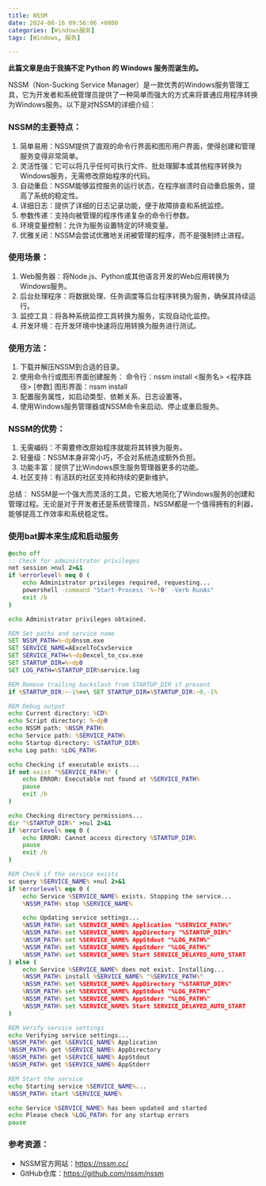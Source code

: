 ```yaml
---
title: NSSM
date: 2024-08-16 09:56:06 +0800
categories: [Windows服务]
tags: [Windows, 服务]

---
```






**此篇文章是由于我搞不定 Python 的 Windows 服务而诞生的。**

NSSM（Non-Sucking Service Manager）是一款优秀的Windows服务管理工具，它为开发者和系统管理员提供了一种简单而强大的方式来将普通应用程序转换为Windows服务。以下是对NSSM的详细介绍：

### NSSM的主要特点：

1. 简单易用：NSSM提供了直观的命令行界面和图形用户界面，使得创建和管理服务变得非常简单。
2. 灵活性强：它可以将几乎任何可执行文件、批处理脚本或其他程序转换为Windows服务，无需修改原始程序的代码。
3. 自动重启：NSSM能够监控服务的运行状态，在程序崩溃时自动重启服务，提高了系统的稳定性。
4. 详细日志：提供了详细的日志记录功能，便于故障排查和系统监控。
5. 参数传递：支持向被管理的程序传递复杂的命令行参数。
6. 环境变量控制：允许为服务设置特定的环境变量。
7. 优雅关闭：NSSM会尝试优雅地关闭被管理的程序，而不是强制终止进程。

### 使用场景：

1. Web服务器：将Node.js、Python或其他语言开发的Web应用转换为Windows服务。
2. 后台处理程序：将数据处理、任务调度等后台程序转换为服务，确保其持续运行。
3. 监控工具：将各种系统监控工具转换为服务，实现自动化监控。
4. 开发环境：在开发环境中快速将应用转换为服务进行测试。

### 使用方法：

1. 下载并解压NSSM到合适的目录。
2. 使用命令行或图形界面创建服务： 命令行：nssm install <服务名> <程序路径> [参数] 图形界面：nssm install
3. 配置服务属性，如启动类型、依赖关系、日志设置等。
4. 使用Windows服务管理器或NSSM命令来启动、停止或重启服务。

### NSSM的优势：

1. 无需编码：不需要修改原始程序就能将其转换为服务。
2. 轻量级：NSSM本身非常小巧，不会对系统造成额外负担。
3. 功能丰富：提供了比Windows原生服务管理器更多的功能。
4. 社区支持：有活跃的社区支持和持续的更新维护。

总结： NSSM是一个强大而灵活的工具，它极大地简化了Windows服务的创建和管理过程。无论是对于开发者还是系统管理员，NSSM都是一个值得拥有的利器，能够提高工作效率和系统稳定性。

### 使用bat脚本来生成和启动服务

```bat
@echo off
:: Check for administrator privileges
net session >nul 2>&1
if %errorlevel% neq 0 (
    echo Administrator privileges required, requesting...
    powershell -command "Start-Process '%~f0' -Verb RunAs"
    exit /b
)

echo Administrator privileges obtained.

REM Set paths and service name
SET NSSM_PATH=%~dp0nssm.exe
SET SERVICE_NAME=AExcelToCsvService
SET SERVICE_PATH=%~dp0excel_to_csv.exe
SET STARTUP_DIR=%~dp0
SET LOG_PATH=%STARTUP_DIR%service.log

REM Remove trailing backslash from STARTUP_DIR if present
if %STARTUP_DIR:~-1%==\ SET STARTUP_DIR=%STARTUP_DIR:~0,-1%

REM Debug output
echo Current directory: %CD%
echo Script directory: %~dp0
echo NSSM path: %NSSM_PATH%
echo Service path: %SERVICE_PATH%
echo Startup directory: %STARTUP_DIR%
echo Log path: %LOG_PATH%

echo Checking if executable exists...
if not exist "%SERVICE_PATH%" (
    echo ERROR: Executable not found at %SERVICE_PATH%
    pause
    exit /b
)

echo Checking directory permissions...
dir "%STARTUP_DIR%" >nul 2>&1
if %errorlevel% neq 0 (
    echo ERROR: Cannot access directory %STARTUP_DIR%
    pause
    exit /b
)

REM Check if the service exists
sc query %SERVICE_NAME% >nul 2>&1
if %errorlevel% equ 0 (
    echo Service %SERVICE_NAME% exists. Stopping the service...
    %NSSM_PATH% stop %SERVICE_NAME%

    echo Updating service settings...
    %NSSM_PATH% set %SERVICE_NAME% Application "%SERVICE_PATH%"
    %NSSM_PATH% set %SERVICE_NAME% AppDirectory "%STARTUP_DIR%"
    %NSSM_PATH% set %SERVICE_NAME% AppStdout "%LOG_PATH%"
    %NSSM_PATH% set %SERVICE_NAME% AppStderr "%LOG_PATH%"
    %NSSM_PATH% set %SERVICE_NAME% Start SERVICE_DELAYED_AUTO_START
) else (
    echo Service %SERVICE_NAME% does not exist. Installing...
    %NSSM_PATH% install %SERVICE_NAME% "%SERVICE_PATH%"
    %NSSM_PATH% set %SERVICE_NAME% AppDirectory "%STARTUP_DIR%"
    %NSSM_PATH% set %SERVICE_NAME% AppStdout "%LOG_PATH%"
    %NSSM_PATH% set %SERVICE_NAME% AppStderr "%LOG_PATH%"
    %NSSM_PATH% set %SERVICE_NAME% Start SERVICE_DELAYED_AUTO_START
)

REM Verify service settings
echo Verifying service settings...
%NSSM_PATH% get %SERVICE_NAME% Application
%NSSM_PATH% get %SERVICE_NAME% AppDirectory
%NSSM_PATH% get %SERVICE_NAME% AppStdout
%NSSM_PATH% get %SERVICE_NAME% AppStderr

REM Start the service
echo Starting service %SERVICE_NAME%...
%NSSM_PATH% start %SERVICE_NAME%

echo Service %SERVICE_NAME% has been updated and started
echo Please check %LOG_PATH% for any startup errors
pause
```



### 参考资源：

- NSSM官方网站：https://nssm.cc/
- GitHub仓库：https://github.com/nssm/nssm